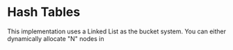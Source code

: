 # Hash Tables

This implementation uses a Linked List as the bucket system.
You can either dynamically allocate "N" nodes in
